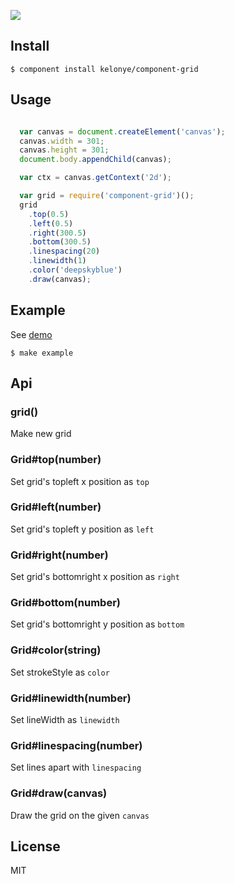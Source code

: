 ![](https://dl.dropbox.com/u/30162278/component-grid.png) 


Install
---

    $ component install kelonye/component-grid

Usage
---

```javascript

  var canvas = document.createElement('canvas');
  canvas.width = 301;
  canvas.height = 301;
  document.body.appendChild(canvas);

  var ctx = canvas.getContext('2d');

  var grid = require('component-grid')();
  grid
    .top(0.5)
    .left(0.5)
    .right(300.5)
    .bottom(300.5)
    .linespacing(20)
    .linewidth(1)
    .color('deepskyblue')
    .draw(canvas);

```

Example
---

See [demo](http://component-kelonye.rhcloud.com/#/523b44b58acdd27159000002)

    $ make example

## Api

### grid()

  Make new grid

### Grid#top(number)

  Set grid's topleft x position as `top`

### Grid#left(number)

  Set grid's topleft y position as `left`

### Grid#right(number)

  Set grid's bottomright x position as `right`

### Grid#bottom(number)
  
  Set grid's bottomright y position as `bottom`

### Grid#color(string)

  Set strokeStyle as `color`

### Grid#linewidth(number)

  Set lineWidth as `linewidth`

### Grid#linespacing(number)

  Set lines apart with `linespacing`

### Grid#draw(canvas)
  
  Draw the grid on the given `canvas`

License
---

MIT